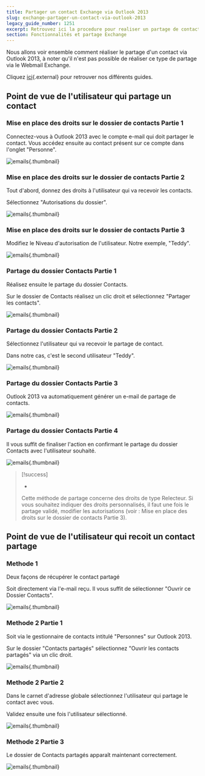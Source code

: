 ```yaml
---
title: Partager un contact Exchange via Outlook 2013
slug: exchange-partager-un-contact-via-outlook-2013
legacy_guide_number: 1251
excerpt: Retrouvez ici la procedure pour realiser un partage de contact via outlook 2013
section: Fonctionnalités et partage Exchange
---
```


Nous allons voir ensemble comment réaliser le partage d'un contact via Outlook 2013, à noter qu'il n'est pas possible de réaliser ce type de partage via le Webmail Exchange.

Cliquez [ici](https://www.ovh.com/fr/emails/hosted-exchange-2013/documents/){.external} pour retrouver nos différents guides.


## Point de vue de l'utilisateur qui partage un contact

### Mise en place des droits sur le dossier de contacts Partie 1
Connectez-vous à Outlook 2013 avec le compte e-mail qui doit partager le contact. Vous accédez ensuite au contact présent sur ce compte dans l'onglet "Personne".


![emails](images/1034.png){.thumbnail}


### Mise en place des droits sur le dossier de contacts Partie 2
Tout d'abord, donnez des droits à l'utilisateur qui va recevoir les contacts.

Sélectionnez "Autorisations du dossier".


![emails](images/1035.png){.thumbnail}


### Mise en place des droits sur le dossier de contacts Partie 3
Modifiez le Niveau d'autorisation de l'utilisateur. Notre exemple, "Teddy".


![emails](images/1037.png){.thumbnail}


### Partage du dossier Contacts Partie 1
Réalisez ensuite le partage du dossier Contacts.

Sur le dossier de Contacts réalisez un clic droit et sélectionnez "Partager les contacts".


![emails](images/1038.png){.thumbnail}


### Partage du dossier Contacts Partie 2
Sélectionnez l'utilisateur qui va recevoir le partage de contact.

Dans notre cas, c'est le second utilisateur "Teddy".


![emails](images/1039.png){.thumbnail}


### Partage du dossier Contacts Partie 3
Outlook 2013 va automatiquement générer un e-mail de partage de contacts.


![emails](images/1040.png){.thumbnail}


### Partage du dossier Contacts Partie 4
Il vous suffit de finaliser l'action en confirmant le partage du dossier Contacts avec l'utilisateur souhaité.


![emails](images/1041.png){.thumbnail}



> [!success]
>
> - 
> Cette méthode de partage concerne des droits de type Relecteur. Si
> vous souhaitez indiquer des droits personnalisés, il faut une fois le
> partage validé, modifier les autorisations (voir : Mise en place des
> droits sur le dossier de contacts Partie 3).
> 
> 


## Point de vue de l'utilisateur qui recoit un contact partage

### Methode 1
Deux façons de récupérer le contact partagé

Soit directement via l'e-mail reçu. Il vous suffit de sélectionner "Ouvrir ce Dossier Contacts".


![emails](images/1043.png){.thumbnail}


### Methode 2 Partie 1
Soit via le gestionnaire de contacts intitulé "Personnes" sur Outlook 2013.

Sur le dossier "Contacts partagés" sélectionnez "Ouvrir les contacts partagés" via un clic droit.


![emails](images/1044.png){.thumbnail}


### Methode 2 Partie 2
Dans le carnet d'adresse globale sélectionnez l'utilisateur qui partage le contact avec vous.

Validez ensuite une fois l'utilisateur sélectionné.


![emails](images/1045.png){.thumbnail}


### Methode 2 Partie 3
Le dossier de Contacts partagés apparaît maintenant correctement.


![emails](images/1046.png){.thumbnail}